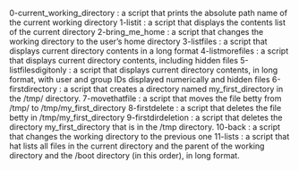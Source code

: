 0-current_working_directory : a script that prints the absolute path name of the current working directory
1-listit                    : a script that displays the contents list of the current directory 
2-bring_me_home             : a script that changes the working directory to the user’s home directory
3-listfiles                 : a script that displays current directory contents in a long format
4-listmorefiles             : a script that displays current directory contents, including hidden files
5-listfilesdigitonly        : a script that displays current directory contents, in long format, with user and group IDs displayed numerically and hidden files
6-firstdirectory            : a script that creates a directory named my_first_directory in the /tmp/ directory.
7-movethatfile              : a script that moves the file betty from /tmp/ to /tmp/my_first_directory
8-firstdelete               : a script that deletes the file betty in /tmp/my_first_directory
9-firstdirdeletion          : a script that deletes the directory my_first_directory that is in the /tmp directory.
10-back                     : a script that changes the working directory to the previous one
11-lists                    : a script that hat lists all files in the current directory and the parent of the working directory and the /boot directory (in this order), in long format.
